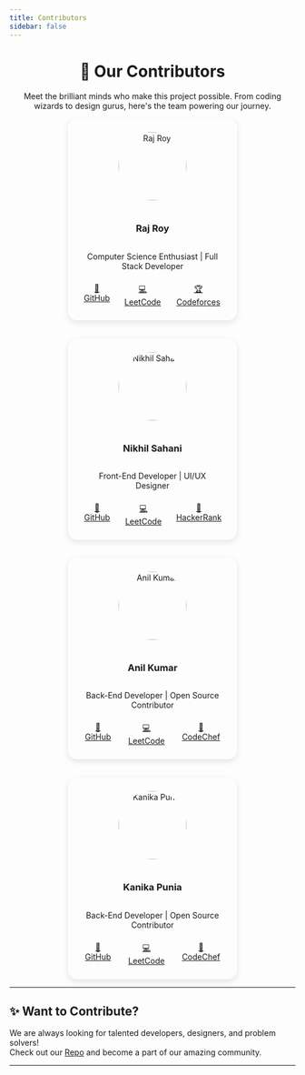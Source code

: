 ```yaml
---
title: Contributors
sidebar: false
---
```


<div align = "center">

# 🚀 Our Contributors

Meet the brilliant minds who make this project possible. From coding wizards to design gurus, here's the team powering our journey.

</div>

<div style="display: flex; flex-wrap: wrap; gap: 2rem; justify-content: center;">

<!-- Contributor Card -->

<div style="border-radius: 1rem; padding: 1.5rem; box-shadow: 0 4px 12px rgba(0,0,0,0.1); width: 250px; display: flex; flex-direction: column; align-items: center; text-align: center;">
  <img src= "" alt="Raj Roy" style="border-radius: 50%; width: 120px; height: 120px; object-fit: cover; margin-bottom: 1rem;">
  <h3>Raj Roy</h3>
  <p>Computer Science Enthusiast | Full Stack Developer</p>
  <div style="display: flex; justify-content: center; gap: 1rem; margin-top: 0.5rem;">
    <a href="https://github.com/raj8664" target="_blank">🐙 GitHub</a>
    <a href="https://leetcode.com/u/RkRoy/" target="_blank">💻 LeetCode</a>
    <a href="https://codeforces.com/profile/CipherSphinx_Raj" target="_blank">🏆 Codeforces</a>
  </div>
</div>

<div style="border-radius: 1rem; padding: 1.5rem; box-shadow: 0 4px 12px rgba(0,0,0,0.1); width: 250px; display: flex; flex-direction: column; align-items: center; text-align: center;">
  <img src="" alt="Nikhil Sahani" style="border-radius: 50%; width: 120px; height: 120px; object-fit: cover; margin-bottom: 1rem;">
  <h3>Nikhil Sahani</h3>
  <p>Front-End Developer | UI/UX Designer</p>
  <div style="display: flex; justify-content: center; gap: 1rem; margin-top: 0.5rem;">
    <a href="https://github.com/priyasharma" target="_blank">🐙 GitHub</a>
    <a href="https://leetcode.com/priyasharma" target="_blank">💻 LeetCode</a>
    <a href="https://www.hackerrank.com/priyasharma" target="_blank">🏅 HackerRank</a>
  </div>
</div>

<div style="border-radius: 1rem; padding: 1.5rem; box-shadow: 0 4px 12px rgba(0,0,0,0.1); width: 250px; display: flex; flex-direction: column; align-items: center; text-align: center;">
  <img src="" alt="Anil Kumar" style="border-radius: 50%; width: 120px; height: 120px; object-fit: cover; margin-bottom: 1rem;">
  <h3>Anil Kumar</h3>
  <p>Back-End Developer | Open Source Contributor</p>
  <div style="display: flex; justify-content: center; gap: 1rem; margin-top: 0.5rem;">
    <a href="https://github.com/amitkumar" target="_blank">🐙 GitHub</a>
    <a href="https://leetcode.com/amitkumar" target="_blank">💻 LeetCode</a>
    <a href="https://www.codechef.com/users/amitkumar" target="_blank">🍴 CodeChef</a>
  </div>
</div>

<div style="border-radius: 1rem; padding: 1.5rem; box-shadow: 0 4px 12px rgba(0,0,0,0.1); width: 250px; display: flex; flex-direction: column; align-items: center; text-align: center;">
   <img src="" alt="Kanika Punia" style="border-radius: 50%; width: 120px; height: 120px; object-fit: cover; margin-bottom: 1rem;">
  <h3>Kanika Punia</h3>
  <p>Back-End Developer | Open Source Contributor</p>
  <div style="display: flex; justify-content: center; gap: 1rem; margin-top: 0.5rem;">
    <a href="https://github.com/amitkumar" target="_blank">🐙 GitHub</a>
    <a href="https://leetcode.com/amitkumar" target="_blank">💻 LeetCode</a>
    <a href="https://www.codechef.com/users/amitkumar" target="_blank">🍴 CodeChef</a>
  </div>
</div>

</div>

---

## ✨ Want to Contribute?

We are always looking for talented developers, designers, and problem solvers!  
Check out our [Repo](https://www.github.com/raj8664/Prep) and become a part of our amazing community.

---
